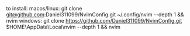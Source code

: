to install:
macos/linux: git clone git@github.com:Daniel311099/NvimConfig.git ~/.config/nvim --depth 1 && nvim
windows: git clone https://github.com/Daniel311099/NvimConfig.git $HOME\AppData\Local\nvim --depth 1 && nvim
